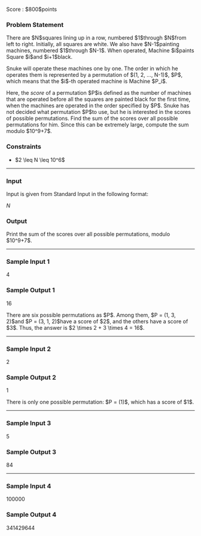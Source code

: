 
<div>

<span>

<span>

<p>
Score : $800$points
</p>

<div>

<section>

### **Problem Statement**

<p>
There are $N$squares lining up in a row, numbered $1$through $N$from left to right.
Initially, all squares are white.
We also have $N-1$painting machines, numbered $1$through $N-1$.
When operated, Machine $i$paints Square $i$and $i+1$black.
</p>

<p>
Snuke will operate these machines one by one.
The order in which he operates them is represented by a permutation of $(1, 2, ..., N-1)$, $P$, which means that the $i$-th operated machine is Machine $P_i$.
</p>

<p>
Here, the 
<em>
score
</em>
of a permutation $P$is defined as the number of machines that are operated before all the squares are painted black for the first time, when the machines are operated in the order specified by $P$.
Snuke has not decided what permutation $P$to use, but he is interested in the scores of possible permutations.
Find the sum of the scores over all possible permutations for him.
Since this can be extremely large, compute the sum modulo $10^9+7$.
</p>

</section>

</div>

<div>

<section>

### **Constraints**

<ul>

<li>
$2 \leq N \leq 10^6$
</li>

</ul>

</section>

</div>

---

<div>

<div>

<section>

### **Input**

<p>
Input is given from Standard Input in the following format:
</p>

<div>

$N$
</div>

</section>

</div>

<div>

<section>

### **Output**

<p>
Print the sum of the scores over all possible permutations, modulo $10^9+7$.
</p>

</section>

</div>

</div>

---

<div>

<section>

### **Sample Input 1**

<div>

4

</div>

</section>

</div>

<div>

<section>

### **Sample Output 1**

<div>

16

</div>

<p>
There are six possible permutations as $P$.
Among them, $P = (1, 3, 2)$and $P = (3, 1, 2)$have a score of $2$, and the others have a score of $3$.
Thus, the answer is $2 \times 2 + 3 \times 4 = 16$.
</p>

</section>

</div>

---

<div>

<section>

### **Sample Input 2**

<div>

2

</div>

</section>

</div>

<div>

<section>

### **Sample Output 2**

<div>

1

</div>

<p>
There is only one possible permutation: $P = (1)$, which has a score of $1$.
</p>

</section>

</div>

---

<div>

<section>

### **Sample Input 3**

<div>

5

</div>

</section>

</div>

<div>

<section>

### **Sample Output 3**

<div>

84

</div>

</section>

</div>

---

<div>

<section>

### **Sample Input 4**

<div>

100000

</div>

</section>

</div>

<div>

<section>

### **Sample Output 4**

<div>

341429644

</div>

</section>

</div>

</span>

</span>

</div>
